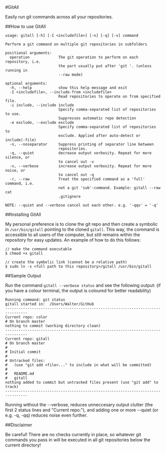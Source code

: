 #GitAll

Easily run git commands across all your repositories.

##How to use GitAll

    usage: gitall [-h] [-I <includefile>] [-n] [-q] [-v] command

    Perform a git command on multiple git repositories in subfolders

    positional arguments:
      operation             The git operation to perform on each repository, i.e.
                            the part usually put after 'git '. (unless running in
                            --raw mode)

    optional arguments:
      -h, --help            show this help message and exit
      -I <includefile>, --include-from <includefile>
                            Read repositories to operate on from specified file.
      -i include, --include include
                            Specify comma-separated list of repositories to use.
                            Suppresses automatic repo detection
      -e exclude, --exclude exclude
                            Specify comma-separated list of repositories to
                            exclude. Applied after auto-detect or include(-file)
      -n, --noseparator     Suppress printing of separator line between
                            repositories.
      -q, --quiet           decrease output verbosity. Repeat for more silence, or
                            to cancel out -v
      -v, --verbose         increase output verbosity. Repeat for more noise, or
                            to cancel out -q
      -r, --raw             Treat the specified command as a 'full' command, i.e.
                            not a git 'sub'-command. Example: gitall --raw cat
                            .gitignore

    NOTE: --quiet and --verbose cancel out each other. e.g. '-qqv' = '-q'

##Installing GitAll

My personal preference is to clone the git repo and then create a symbolic in
`/usr/bin/gitall` pointing to the cloned `gitall`.
This way, the command is accessible to all users of the
computer, but still remains within the repository for easy updates. An example
of how to do this follows:

    // make the command executable
    $ chmod +x gitall

    // create the symbolic link (cannot be a relative path)
    $ sudo ln -s <full path to this repository>/gitall /usr/bin/gitall

##Sample Output

Run the command `gitall --verbose status` and see the following output: (if you have a colour terminal, the output is coloured for better readability)


    Running command: git status
    gitall started in:  /Users/Walter/GitHub
    --------------------------------------------------------------------------------
    Current repo: color
    # On branch master
    nothing to commit (working directory clean)
    --------------------------------------------------------------------------------
    Current repo: gitall
    # On branch master
    #
    # Initial commit
    #
    # Untracked files:
    #   (use "git add <file>..." to include in what will be committed)
    #
    #   README.md
    #   gitall
    nothing added to commit but untracked files present (use "git add" to track)
    --------------------------------------------------------------------------------

Running without the --verbose, reduces unneccesary output clutter (the first 2 status lines and "Current repo:"), and adding one or more --quiet (or e.g. -q, -qq) reduces noise even further.

##Disclaimer

Be careful! There are no checks currently in place, so whatever git commands you pass in will be executed in all git repositories below the current directory!
